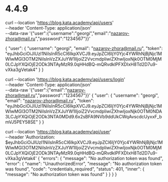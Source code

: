 # 4.4.9
curl --location 'https://blog.kata.academy/api/users' \
--header 'Content-Type: application/json' \
--data-raw '{"user":{"username":"georgi","email":"nazarov-zhora@mail.ru","password":"1234567"}}'

{
    "user": {
        "username": "georgi",
        "email": "nazarov-zhora@mail.ru",
        "token": "eyJhbGciOiJIUzI1NiIsInR5cCI6IkpXVCJ9.eyJpZCI6IjY0Yjc4YWRhNjBjNjc1MWIwMGI3OTM2NiIsInVzZXJuYW1lIjoiZ2VvcmdpIiwiZXhwIjoxNjk0OTM0MjM0LCJpYXQiOjE2ODk3NTAyMzR9.0qHHdBQ-mQRvdklPFXDIxH8Td2D7u9-vXka3gVetak4"
    }
}


curl --location 'https://blog.kata.academy/api/users/login' \
--header 'Content-Type: application/json' \
--data-raw '{"user":{"email":"nazarov-zhora@mail.ru","password":"1234567"}}'
{
    "user": {
        "username": "georgi",
        "email": "nazarov-zhora@mail.ru",
        "token": "eyJhbGciOiJIUzI1NiIsInR5cCI6IkpXVCJ9.eyJpZCI6IjY0Yjc4YWRhNjBjNjc1MWIwMGI3OTM2NiIsInVzZXJuYW1lIjoiZ2VvcmdpIiwiZXhwIjoxNjk0OTM0NDA3LCJpYXQiOjE2ODk3NTA0MDd9.6x2sBFA9NVb9ddUkCWqAvscdcUyxxF_bmVJ5PEY58SE"
    }
}

curl --location 'https://blog.kata.academy/api/user' \
--header 'Authorization: $eyJhbGciOiJIUzI1NiIsInR5cCI6IkpXVCJ9.eyJpZCI6IjY0Yjc4YWRhNjBjNjc1MWIwMGI3OTM2NiIsInVzZXJuYW1lIjoiZ2VvcmdpIiwiZXhwIjoxNjk0OTM0MjM0LCJpYXQiOjE2ODk3NTAyMzR9.0qHHdBQ-mQRvdklPFXDIxH8Td2D7u9-vXka3gVetak4'
{
    "errors": {
        "message": "No authorization token was found",
        "error": {
            "name": "UnauthorizedError",
            "message": "No authorization token was found",
            "code": "credentials_required",
            "status": 401,
            "inner": {
                "message": "No authorization token was found"
            }
        }
    }
}
